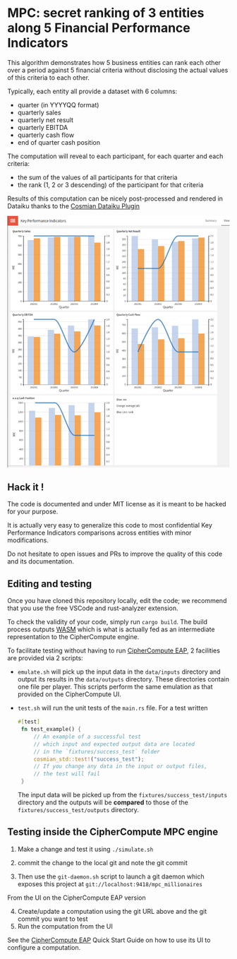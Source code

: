 # MPC: secret ranking of 3 entities along 5 Financial Performance Indicators

This algorithm demonstrates how 5 business entities can rank each other over a period against 5 financial criteria without disclosing the actual values of this criteria to each other.

Typically, each entity all provide a dataset with 6 columns:

 - quarter (in YYYYQQ format)
 - quarterly sales
 - quarterly net result
 - quarterly EBITDA
 - quarterly cash flow
 - end of quarter cash position

 The computation will reveal to each participant, for each quarter and each criteria:
 - the sum of the values of all participants for that criteria
 - the rank (1, 2 or 3 descending) of the participant for that criteria

Results of this computation can be nicely post-processed and rendered in Dataiku thanks to the [Cosmian Dataiku Plugin](https://github.com/Cosmian/cosmian-dataiku-plugin)

![dataiku KPIs](./dataiku_kpis.png)


## Hack it !

The code is documented and under MIT license as it is meant to be hacked for your purpose.

It is actually very easy to generalize this code to most confidential Key Performance Indicators comparisons across entities with minor modifications.

Do not hesitate to open issues and PRs to improve the quality of this code 
and its documentation.

## Editing and testing

Once you have cloned this repository locally, edit the code; 
we recommend that you use the free VSCode and rust-analyzer extension.

To check the validity of your code, simply run  `cargo build`. 
The build process outputs [WASM](https://fr.wikipedia.org/wiki/WebAssembly) which
is what is actually fed as an intermediate representation to the CipherCompute engine.

To facilitate testing without having to run [CipherCompute EAP](https://github.com/Cosmian/CipherCompute),  2 facilities are provided via 2 scripts:

 - `emulate.sh` will pick up the input data in the `data/inputs` directory 
  and output its results in the `data/outputs` directory. These directories contain one 
  file per player. This scripts perform the same emulation as that provided on the CipherCompute UI. 

 - `test.sh` will run the unit tests of the `main.rs` file. For a test written 
   ```rust
   #[test]
    fn test_example() {
        // An example of a successful test
        // which input and expected output data are located
        // in the `fixtures/success_test` folder
        cosmian_std::test!("success_test");
        // If you change any data in the input or output files,
        // the test will fail
    }
    ```
    The input data will be picked up from the `fixtures/success_test/inputs` directory and
    the outputs will be **compared** to those of the `fixtures/success_test/outputs` directory.

## Testing inside the CipherCompute MPC engine

1. Make a change and test it using `./simulate.sh`
2. commit the change to the local git and note the git commit

3. Then use the `git-daemon.sh` script to launch a git daemon which exposes this project at
`git://localhost:9418/mpc_millionaires`

From the UI on the CipherCompute EAP version

4. Create/update a computation using the git URL above and the git commit you want to test
5. Run the computation from the UI

See the [CipherCompute EAP](https://github.com/Cosmian/CipherCompute) Quick Start Guide
on how to use its UI to configure a computation.
